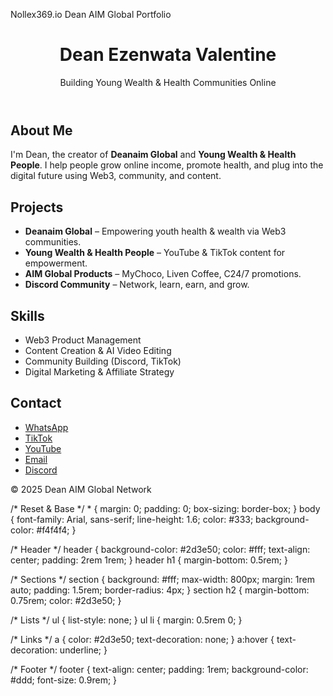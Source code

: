 Nollex369.io
Dean AIM Global Portfolio
<!DOCTYPE html>
<html lang="en">
<head>
  <meta charset="UTF-8">
  <meta name="viewport" content="width=device-width, initial-scale=1">
  <title>Dean | Web3 Product & Community Builder</title>
  <link rel="stylesheet" href="style.css">
</head>
<body>
  <header>
    <h1>Dean Ezenwata Valentine</h1>
    <p>Building Young Wealth &amp; Health Communities Online</p>
  </header>

  <section id="about">
    <h2>About Me</h2>
    <p>I'm Dean, the creator of <strong>Deanaim Global</strong> and <strong>Young Wealth &amp; Health People</strong>. I help people grow online income, promote health, and plug into the digital future using Web3, community, and content.</p>
  </section>

  <section id="projects">
    <h2>Projects</h2>
    <ul>
      <li><strong>Deanaim Global</strong> – Empowering youth health & wealth via Web3 communities.</li>
      <li><strong>Young Wealth & Health People</strong> – YouTube & TikTok content for empowerment.</li>
      <li><strong>AIM Global Products</strong> – MyChoco, Liven Coffee, C24/7 promotions.</li>
      <li><strong>Discord Community</strong> – Network, learn, earn, and grow.</li>
    </ul>
  </section>

  <section id="skills">
    <h2>Skills</h2>
    <ul>
      <li>Web3 Product Management</li>
      <li>Content Creation & AI Video Editing</li>
      <li>Community Building (Discord, TikTok)</li>
      <li>Digital Marketing & Affiliate Strategy</li>
    </ul>
  </section>

  <section id="contact">
    <h2>Contact</h2>
    <ul>
      <li><a href="https://wa.me/message/4YSYPJM4XUJYM1" target="_blank">WhatsApp</a></li>
      <li><a href="https://www.tiktok.com/@nollex1" target="_blank">TikTok</a></li>
      <li><a href="https://www.youtube.com/@YoungWealthHealthPeople" target="_blank">YouTube</a></li>
      <li><a href="mailto:chukwuv508@gmail.com">Email</a></li>
      <li><a href="https://discord.gg/Tvw9XDDV" target="_blank">Discord</a></li>
    </ul>
  </section>

  <footer>
    <p>&copy; 2025 Dean AIM Global Network</p>
  </footer>
</body>
</html>
/* Reset & Base */
* { margin: 0; padding: 0; box-sizing: border-box; }
body {
  font-family: Arial, sans-serif;
  line-height: 1.6;
  color: #333;
  background-color: #f4f4f4;
}

/* Header */
header {
  background-color: #2d3e50;
  color: #fff;
  text-align: center;
  padding: 2rem 1rem;
}
header h1 { margin-bottom: 0.5rem; }

/* Sections */
section {
  background: #fff;
  max-width: 800px;
  margin: 1rem auto;
  padding: 1.5rem;
  border-radius: 4px;
}
section h2 {
  margin-bottom: 0.75rem;
  color: #2d3e50;
}

/* Lists */
ul { list-style: none; }
ul li { margin: 0.5rem 0; }

/* Links */
a {
  color: #2d3e50;
  text-decoration: none;
}
a:hover { text-decoration: underline; }

/* Footer */
footer {
  text-align: center;
  padding: 1rem;
  background-color: #ddd;
  font-size: 0.9rem;
}
